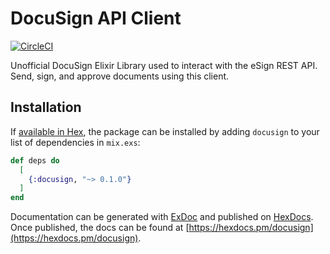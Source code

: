 # DocuSign API Client

[![CircleCI](https://circleci.com/gh/tandemequity/docusign_elixir.svg?style=svg)](https://circleci.com/gh/tandemequity/docusign_elixir)

Unofficial DocuSign Elixir Library used to interact with the eSign REST API. Send, sign, and approve documents using this client.

## Installation

If [available in Hex](https://hex.pm/docs/publish), the package can be installed
by adding `docusign` to your list of dependencies in `mix.exs`:

```elixir
def deps do
  [
    {:docusign, "~> 0.1.0"}
  ]
end
```

Documentation can be generated with [ExDoc](https://github.com/elixir-lang/ex_doc)
and published on [HexDocs](https://hexdocs.pm). Once published, the docs can
be found at [https://hexdocs.pm/docusign](https://hexdocs.pm/docusign).

